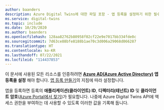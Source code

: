 ```yaml
---
author: baanders
description: Azure Digital Twins에 대한 파일 포함 - 앱 등록을 설정하기 위한 필수 구성 요소
ms.service: digital-twins
ms.topic: include
ms.date: 10/29/2020
ms.author: baanders
ms.openlocfilehash: 128aa82762b80958f02cf22e9e7017bb334fde0c
ms.sourcegitcommit: 7d63ce88bfe8188b1ae70c3d006a29068d066287
ms.translationtype: HT
ms.contentlocale: ko-KR
ms.lasthandoff: 07/22/2021
ms.locfileid: "114437853"
---
```

이 문서에 사용된 모든 리소스를 인증하려면 **[Azure AD(Azure Active Directory)](../articles/active-directory/fundamentals/active-directory-whatis.md) 앱 등록을 설정** 해야 합니다. [앱 등록 만들기](../articles/digital-twins/how-to-create-app-registration-portal.md)의 지침에 따라 설정합니다. 

앱을 등록하면 등록의 **애플리케이션(클라이언트) ID**, **디렉터리(테넌트) ID** 및 **클라이언트 암호**([Azure Portal에서 찾기](../articles/digital-twins/how-to-create-app-registration-portal.md#collect-important-values))가 필요합니다. 나중에 Azure Digital Twins API에 액세스 권한을 부여하는 데 사용할 수 있도록 이러한 값을 기록해 둡니다.